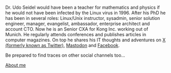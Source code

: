 Dr. Udo Seidel would have been a teacher for mathematics and physics if he would not have been infected by the Linux virus in 1996. After his PhD he has been in several roles: Linux/Unix instructor, sysadmin, senior solution engineer, manager, evangelist, ambassador, enterprise architect and account CTO. Now he is an Senior CXA for Kong Inc. working out of Munich. He regularly attends conferences and publishes articles in computer magazines. On top he shares his IT thoughts and adventures on [X (formerly known as Twitter)](http://twitter.com/useidel), [Mastodon](https://mastodon.social/@useidel) and [Facebook](http://www.facebook.com/udo.seidel.18).

Be prepared to find traces on other social channels too...

[About me](about.md)
